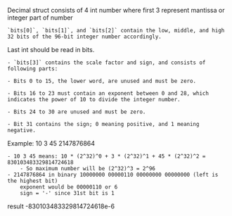 Decimal struct consists of 4 int number where first 3 represent mantissa or integer part of number

    `bits[0]`, `bits[1]`, and `bits[2]` contain the low, middle, and high 32 bits of the 96-bit integer number accordingly.

Last int should be read in bits.

    - `bits[3]` contains the scale factor and sign, and consists of following parts:

    - Bits 0 to 15, the lower word, are unused and must be zero.

    - Bits 16 to 23 must contain an exponent between 0 and 28, which indicates the power of 10 to divide the integer number.
    
    - Bits 24 to 30 are unused and must be zero.

    - Bit 31 contains the sign; 0 meaning positive, and 1 meaning negative.


Example:
10 3 45 2147876864

    - 10 3 45 means: 10 * (2^32)^0 + 3 * (2^32)^1 + 45 * (2^32)^2 = 830103483329814724618
        - So maximum number will be (2^32)^3 = 2^96
    - 2147876864 in binary 10000000 00000110 00000000 00000000 (left is the highest bit)
        exponent would be 00000110 or 6
        sign = '-' since 31st bit is 1

result  -830103483329814724618e-6